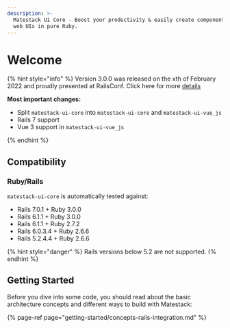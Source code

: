 ```yaml
---
description: >-
  Matestack Ui Core - Boost your productivity & easily create component based
  web UIs in pure Ruby.
---
```


# Welcome

{% hint style="info" %}
Version 3.0.0 was released on the xth of February 2022 and proudly presented at RailsConf. Click here for more [details](migrate-from-2.x-to-3.0.md)

**Most important changes:**

* Split `matestack-ui-core` into `matestack-ui-core` and `matestack-ui-vue_js`
* Rails 7 support
* Vue 3 support in `matestack-ui-vue_js`

{% endhint %}

## Compatibility

### Ruby/Rails

`matestack-ui-core` is automatically tested against:

* Rails 7.0.1 + Ruby 3.0.0
* Rails 6.1.1 + Ruby 3.0.0
* Rails 6.1.1 + Ruby 2.7.2
* Rails 6.0.3.4 + Ruby 2.6.6
* Rails 5.2.4.4 + Ruby 2.6.6

{% hint style="danger" %}
Rails versions below 5.2 are not supported.
{% endhint %}

## Getting Started

Before you dive into some code, you should read about the basic architecture concepts and different ways to build with Matestack:

{% page-ref page="getting-started/concepts-rails-integration.md" %}
